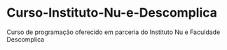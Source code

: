 # Curso-Instituto-Nu-e-Descomplica
Curso de programação oferecido em parceria do Instituto Nu e Faculdade Descomplica 
